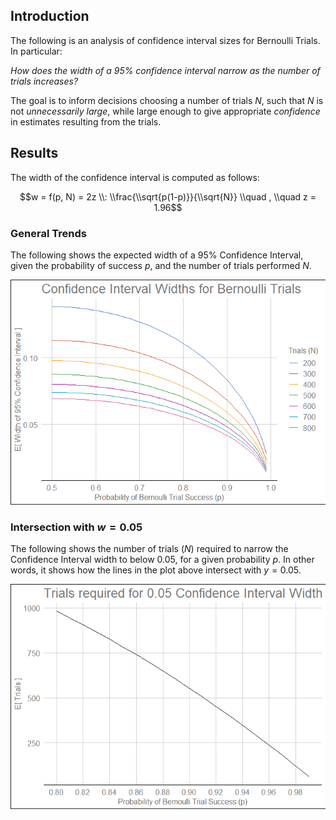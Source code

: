 Introduction
------------

The following is an analysis of confidence interval sizes for Bernoulli
Trials. In particular:

*How does the width of a 95% confidence interval narrow as the number of
trials increases?*

The goal is to inform decisions choosing a number of trials *N*, such
that *N* is not *unnecessarily large*, while large enough to give
appropriate *confidence* in estimates resulting from the trials.

Results
-------

The width of the confidence interval is computed as follows:

$$w = f(p, N) = 2z \\: \\frac{\\sqrt{p(1-p)}}{\\sqrt{N}} \\quad , \\quad z = 1.96$$

### General Trends

The following shows the expected width of a 95% Confidence Interval,
given the probability of success *p*, and the number of trials performed
*N*.

![](convergence_files/figure-markdown_strict/plot01-1.png)

### Intersection with *w* = 0.05

The following shows the number of trials (*N*) required to narrow the
Confidence Interval width to below 0.05, for a given probability *p*. In
other words, it shows how the lines in the plot above intersect with
*y* = 0.05.

![](convergence_files/figure-markdown_strict/plot02-1.png)
